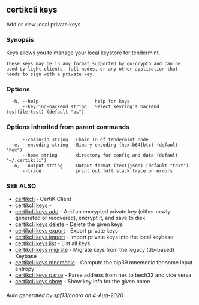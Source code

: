 ## certikcli keys

Add or view local private keys

### Synopsis

Keys allows you to manage your local keystore for tendermint.

    These keys may be in any format supported by go-crypto and can be
    used by light-clients, full nodes, or any other application that
    needs to sign with a private key.

### Options

```
  -h, --help                     help for keys
      --keyring-backend string   Select keyring's backend (os|file|test) (default "os")
```

### Options inherited from parent commands

```
      --chain-id string   Chain ID of tendermint node
  -e, --encoding string   Binary encoding (hex|b64|btc) (default "hex")
      --home string       directory for config and data (default "~/.certikcli")
  -o, --output string     Output format (text|json) (default "text")
      --trace             print out full stack trace on errors
```

### SEE ALSO

* [certikcli](certikcli.md)	 - CertiK Client
* [certikcli keys ](certikcli_keys_.md)	 - 
* [certikcli keys add](certikcli_keys_add.md)	 - Add an encrypted private key (either newly generated or recovered), encrypt it, and save to disk
* [certikcli keys delete](certikcli_keys_delete.md)	 - Delete the given keys
* [certikcli keys export](certikcli_keys_export.md)	 - Export private keys
* [certikcli keys import](certikcli_keys_import.md)	 - Import private keys into the local keybase
* [certikcli keys list](certikcli_keys_list.md)	 - List all keys
* [certikcli keys migrate](certikcli_keys_migrate.md)	 - Migrate keys from the legacy (db-based) Keybase
* [certikcli keys mnemonic](certikcli_keys_mnemonic.md)	 - Compute the bip39 mnemonic for some input entropy
* [certikcli keys parse](certikcli_keys_parse.md)	 - Parse address from hex to bech32 and vice versa
* [certikcli keys show](certikcli_keys_show.md)	 - Show key info for the given name

###### Auto generated by spf13/cobra on 4-Aug-2020

